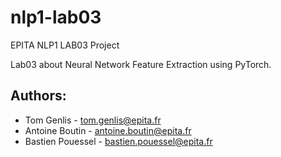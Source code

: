 # nlp1-lab03
EPITA NLP1 LAB03 Project

Lab03 about Neural Network Feature Extraction using PyTorch.

## Authors:
- Tom Genlis - tom.genlis@epita.fr
- Antoine Boutin - antoine.boutin@epita.fr
- Bastien Pouessel - bastien.pouessel@epita.fr
